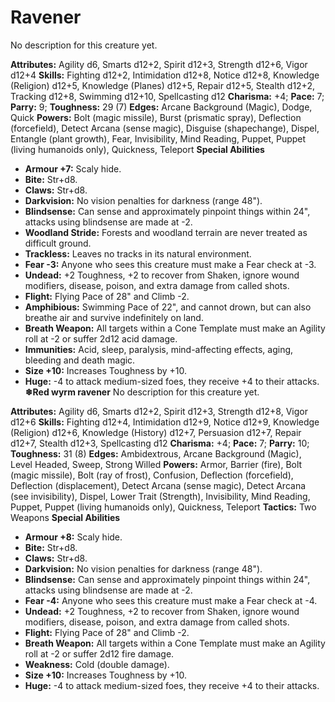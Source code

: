 # Ravener

No description for this creature yet.

**Attributes:** Agility d6, Smarts d12+2, Spirit d12+3, Strength d12+6,
Vigor d12+4
**Skills:** Fighting d12+2, Intimidation d12+8, Notice d12+8, Knowledge
(Religion) d12+5, Knowledge (Planes) d12+5, Repair d12+5, Stealth d12+2,
Tracking d12+8, Swimming d12+10, Spellcasting d12
**Charisma:** +4; **Pace:** 7; **Parry:** 9; **Toughness:** 29 (7)
**Edges:** Arcane Background (Magic), Dodge, Quick
**Powers:** Bolt (magic missile), Burst (prismatic spray), Deflection
(forcefield), Detect Arcana (sense magic), Disguise (shapechange),
Dispel, Entangle (plant growth), Fear, Invisibility, Mind Reading,
Puppet, Puppet (living humanoids only), Quickness, Teleport
**Special Abilities**

- **Armour +7:** Scaly hide.
- **Bite:** Str+d8.
- **Claws:** Str+d8.
- **Darkvision:** No vision penalties for darkness (range 48").
- **Blindsense:** Can sense and approximately pinpoint things within
24", attacks using blindsense are made at -2.
- **Woodland Stride:** Forests and woodland terrain are never treated as
difficult ground.
- **Trackless:** Leaves no tracks in its natural environment.
- **Fear -3:** Anyone who sees this creature must make a Fear check at
-3.
- **Undead:** +2 Toughness, +2 to recover from Shaken, ignore wound
modifiers, disease, poison, and extra damage from called shots.
- **Flight:** Flying Pace of 28" and Climb -2.
- **Amphibious:** Swimming Pace of 22", and cannot drown, but can also
breathe air and survive indefinitely on land.
- **Breath Weapon:** All targets within a Cone Template must make an
Agility roll at -2 or suffer 2d12 acid damage.
- **Immunities:** Acid, sleep, paralysis, mind-affecting effects, aging,
bleeding and death magic.
- **Size +10:** Increases Toughness by +10.
- **Huge:** -4 to attack medium-sized foes, they receive +4 to their
attacks.
**❄Red wyrm ravener**
No description for this creature yet.

**Attributes:** Agility d6, Smarts d12+2, Spirit d12+3, Strength d12+8,
Vigor d12+6
**Skills:** Fighting d12+4, Intimidation d12+9, Notice d12+9, Knowledge
(Religion) d12+6, Knowledge (History) d12+7, Persuasion d12+7, Repair
d12+7, Stealth d12+3, Spellcasting d12
**Charisma:** +4; **Pace:** 7; **Parry:** 10; **Toughness:** 31 (8)
**Edges:** Ambidextrous, Arcane Background (Magic), Level Headed, Sweep,
Strong Willed
**Powers:** Armor, Barrier (fire), Bolt (magic missile), Bolt (ray of
frost), Confusion, Deflection (forcefield), Deflection (displacement),
Detect Arcana (sense magic), Detect Arcana (see invisibility), Dispel,
Lower Trait (Strength), Invisibility, Mind Reading, Puppet, Puppet
(living humanoids only), Quickness, Teleport
**Tactics:** Two Weapons
**Special Abilities**

- **Armour +8:** Scaly hide.
- **Bite:** Str+d8.
- **Claws:** Str+d8.
- **Darkvision:** No vision penalties for darkness (range 48").
- **Blindsense:** Can sense and approximately pinpoint things within
24", attacks using blindsense are made at -2.
- **Fear -4:** Anyone who sees this creature must make a Fear check at
-4.
- **Undead:** +2 Toughness, +2 to recover from Shaken, ignore wound
modifiers, disease, poison, and extra damage from called shots.
- **Flight:** Flying Pace of 28" and Climb -2.
- **Breath Weapon:** All targets within a Cone Template must make an
Agility roll at -2 or suffer 2d12 fire damage.
- **Weakness:** Cold (double damage).
- **Size +10:** Increases Toughness by +10.
- **Huge:** -4 to attack medium-sized foes, they receive +4 to their
attacks.
